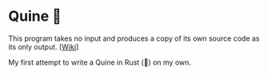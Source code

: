 # Quine 🔁
This program takes no input and produces a copy of its own source code as its only output. \[[Wiki](https://en.wikipedia.org/wiki/Quine_(computing))\]

My first attempt to write a Quine in Rust (🦀) on my own.
